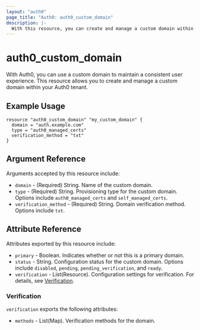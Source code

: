 ```yaml
---
layout: "auth0"
page_title: "Auth0: auth0_custom_domain"
description: |-
  With this resource, you can create and manage a custom domain within your Auth0 tenant in order to maintain a consistent user experience.
---
```


# auth0_custom_domain

With Auth0, you can use a custom domain to maintain a consistent user experience. This resource allows you to create and manage a custom domain within your Auth0 tenant.

## Example Usage

```hcl
resource "auth0_custom_domain" "my_custom_domain" {
  domain = "auth.example.com"
  type = "auth0_managed_certs"
  verification_method = "txt"
}
```

## Argument Reference

Arguments accepted by this resource include:

* `domain` - (Required) String. Name of the custom domain. 
* `type` - (Required) String. Provisioning type for the custom domain. Options include `auth0_managed_certs` and `self_managed_certs`.
* `verification_method` - (Required) String. Domain verification method. Options include `txt`.

## Attribute Reference

Attributes exported by this resource include:

* `primary` - Boolean. Indicates whether or not this is a primary domain.
* `status` - String. Configuration status for the custom domain. Options include `disabled`, `pending`, `pending_verification`, and `ready`.
* `verification` - List(Resource). Configuration settings for verification. For details, see [Verification](#verification).

### Verification

`verification` exports the following attributes:

* `methods` - List(Map). Verification methods for the domain.
